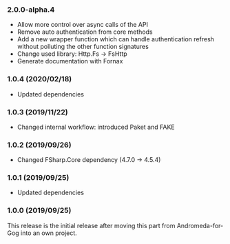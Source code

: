 ### 2.0.0-alpha.4

* Allow more control over async calls of the API
* Remove auto authentication from core methods
* Add a new wrapper function which can handle authentication refresh without
  polluting the other function signatures
* Change used library: Http.Fs -> FsHttp
* Generate documentation with Fornax

### 1.0.4 (2020/02/18)

* Updated dependencies

### 1.0.3 (2019/11/22)

* Changed internal workflow: introduced Paket and FAKE

### 1.0.2 (2019/09/26)

* Changed FSharp.Core dependency (4.7.0 -> 4.5.4)

### 1.0.1 (2019/09/25)

* Updated dependencies

### 1.0.0 (2019/09/25)

This release is the initial release after moving this part from Andromeda-for-Gog into an own project.
